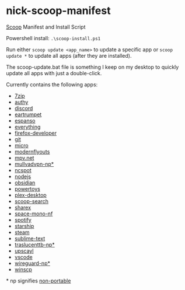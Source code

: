 # nick-scoop-manifest

[Scoop](https://scoop.sh/#/) Manifest and Install Script

Powershell install:
`.\scoop-install.ps1`

Run either `scoop update <app_name>` to update a specific app or `scoop update *` to update all apps (after they are installed).

The scoop-update.bat file is something I keep on my desktop to quickly update all apps with just a double-click.

Currently contains the following apps:

- [7zip](https://www.7-zip.org/)
- [authy](https://authy.com)
- [discord](https://discord.com/)
- [eartrumpet](https://github.com/File-New-Project/EarTrumpet)
- [espanso](https://espanso.org/)
- [everything](https://www.voidtools.com/)
- [firefox-developer](https://www.mozilla.org/en-US/firefox/developer/)
- [git](https://gitforwindows.org/)
- [micro](https://micro-editor.github.io/)
- [modernflyouts](https://modernflyouts-community.github.io/)
- [mpv.net](https://github.com/mpvnet-player/mpv.net)
- [mullvadvpn-np\*](mullvad.net/en)
- [ncspot](https://github.com/hrkfdn/ncspot)
- [nodejs](nodejs.org)
- [obsidian](obsidian.md)
- [powertoys](https://github.com/microsoft/PowerToys)
- [plex-desktop](https://www.plex.tv/apps-devices/#modal-devices-plex-for-windows)
- [scoop-search](https://github.com/shilangyu/scoop-search/tree/master)
- [sharex](https://getsharex.com/)
- [space-mono-nf](https://github.com/ryanoasis/nerd-fonts)
- [spotify](https://spotify.com)
- [starship](https://starship.rs)
- [steam](https://store.steampowered.com)
- [sublime-text](https://www.sublimetext.com/)
- [traslucenttb-np\*](https://github.com/TranslucentTB/TranslucentTB)
- [upscayl](https://github.com/upscayl/upscayl)
- [vscode](https://code.visualstudio.com/)
- [wireguard-np\*](https://www.wireguard.com/)
- [winscp](https://winscp.net/)

\* np signifies [non-portable](https://github.com/ScoopInstaller/Nonportable)
